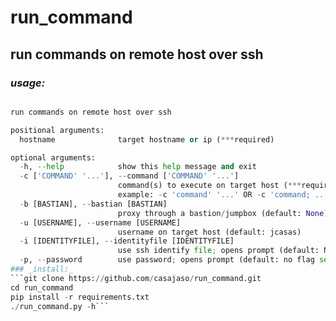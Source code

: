# run_command
## run commands on remote host over ssh
### _usage:_ 
```run_command.py [-h] [-c ['COMMAND' '...']] [-b [BASTIAN]] [-u [USERNAME]] [-i [IDENTITYFILE]] [-p] [hostname]

run commands on remote host over ssh

positional arguments:
  hostname              target hostname or ip (***required)

optional arguments:
  -h, --help            show this help message and exit
  -c ['COMMAND' '...'], --command ['COMMAND' '...']
                        command(s) to execute on target host (***required)
                        example: -c 'command' '...' OR -c 'command; ...'
  -b [BASTIAN], --bastian [BASTIAN]
                        proxy through a bastion/jumpbox (default: None)
  -u [USERNAME], --username [USERNAME]
                        username on target host (default: jcasas)
  -i [IDENTITYFILE], --identityfile [IDENTITYFILE]
                        use ssh identify file; opens prompt (default: None)
  -p, --password        use password; opens prompt (default: no flag set)```
### _install:_
```git clone https://github.com/casajaso/run_command.git
cd run_command
pip install -r requirements.txt
./run_command.py -h```
